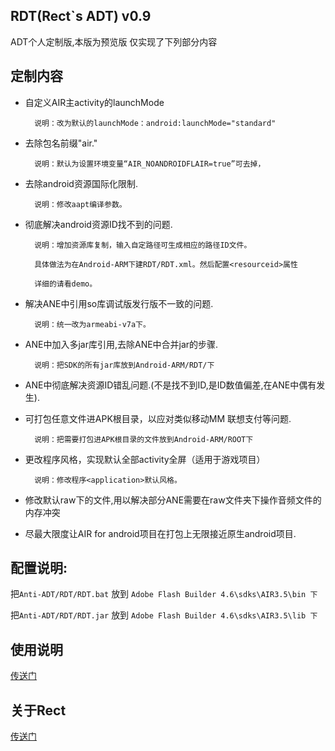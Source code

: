 ## RDT(Rect`s ADT) v0.9 ##
ADT个人定制版,本版为预览版 仅实现了下列部分内容

## 定制内容 ##
* 自定义AIR主activity的launchMode

		说明：改为默认的launchMode：android:launchMode="standard"

* 去除包名前缀"air."

		说明：默认为设置环境变量“AIR_NOANDROIDFLAIR=true”可去掉，

* 去除android资源国际化限制.

		说明：修改aapt编译参数。

* 彻底解决android资源ID找不到的问题.

		说明：增加资源库复制，输入自定路径可生成相应的路径ID文件。

		具体做法为在Android-ARM下建RDT/RDT.xml。然后配置<resourceid>属性

		详细的请看demo。

* 解决ANE中引用so库调试版发行版不一致的问题.

		说明：统一改为armeabi-v7a下。

* ANE中加入多jar库引用,去除ANE中合并jar的步骤.

		说明：把SDK的所有jar库放到Android-ARM/RDT/下

* ANE中彻底解决资源ID错乱问题.(不是找不到ID,是ID数值偏差,在ANE中偶有发生).

* 可打包任意文件进APK根目录，以应对类似移动MM 联想支付等问题.

		说明：把需要打包进APK根目录的文件放到Android-ARM/ROOT下

* 更改程序风格，实现默认全部activity全屏（适用于游戏项目）

		说明：修改程序<application>默认风格。

* 修改默认raw下的文件,用以解决部分ANE需要在raw文件夹下操作音频文件的内存冲突

* 尽最大限度让AIR for android项目在打包上无限接近原生android项目.

## 配置说明:

把`Anti-ADT/RDT/RDT.bat` 放到 `Adobe Flash Builder 4.6\sdks\AIR3.5\bin 下`

把`Anti-ADT/RDT/RDT.jar` 放到 `Adobe Flash Builder 4.6\sdks\AIR3.5\lib 下`

## 使用说明
[传送门](lenovo/buildAPK/lenovo_apk.bat)

## 关于Rect
[传送门](www.shadowkong.com)
